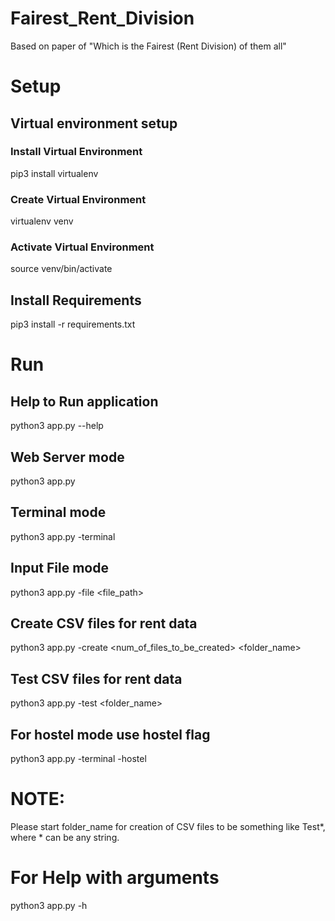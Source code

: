 # Fairest_Rent_Division
Based on paper of "Which is the Fairest (Rent Division) of them all"

# Setup
## Virtual environment setup
### Install Virtual Environment
pip3 install virtualenv
### Create Virtual Environment
virtualenv venv
### Activate Virtual Environment
source venv/bin/activate

## Install Requirements
pip3 install -r requirements.txt

# Run
## Help to Run application
python3 app.py --help 

## Web Server mode
python3 app.py

## Terminal mode
python3 app.py -terminal

## Input File mode
python3 app.py -file <file_path>

## Create CSV files for rent data
python3 app.py -create <num_of_files_to_be_created> <folder_name>

## Test CSV files for rent data
python3 app.py -test <folder_name>

## For hostel mode use hostel flag
python3 app.py -terminal -hostel

# NOTE:
Please start folder_name for creation of CSV files to be something like Test*, where * can be any string.

# For Help with arguments
python3 app.py -h

